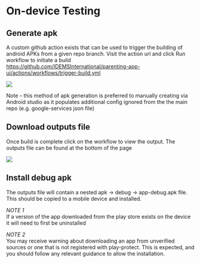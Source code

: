 # On-device Testing

## Generate apk 
A custom github action exists that can be used to trigger the building of android APKs from a given repo branch. Visit the action url and click Run workflow to initiate a build
https://github.com/IDEMSInternational/parenting-app-ui/actions/workflows/trigger-build.yml

![](./images/device-testing-1.png)
 
Note – this method of apk generation is preferred to manually creating via Android studio as it populates additional config ignored from the the main repo (e.g. google-services json file)
 
## Download outputs file
Once build is complete click on the workflow to view the output. The outputs file can be found at the bottom of the page

![](./images/device-testing-2.png)

## Install debug apk
The outputs file will contain a nested apk -> debug -> app-debug.apk file. This should be copied to a mobile device and installed.

*NOTE 1*  
If a version of the app downloaded from the play store exists on the device it will need to first be uninstalled

*NOTE 2*   
You may receive warning about downloading an app from unverified sources or one that is not registered with play-protect. This is expected, and you should follow any relevant guidance to allow the installation.
